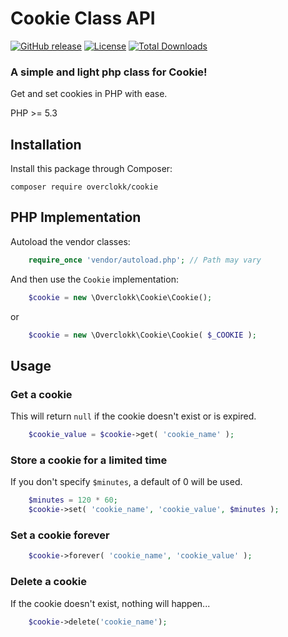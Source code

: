 # Cookie Class API

[![GitHub release](https://img.shields.io/github/release/overclokk/cookie.svg)]()
[![License](https://img.shields.io/packagist/l/overclokk/cookie.svg)]()
[![Total Downloads](https://img.shields.io/packagist/dt/overclokk/cookie.svg)](https://packagist.org/packages/overclokk/cookie)

### A simple and light php class for Cookie!

Get and set cookies in PHP with ease.

PHP >= 5.3

## Installation

Install this package through Composer:

    composer require overclokk/cookie

## PHP Implementation

Autoload the vendor classes:

```php
    require_once 'vendor/autoload.php'; // Path may vary
```

And then use the `Cookie` implementation:

```php
    $cookie = new \Overclokk\Cookie\Cookie();
```
or
```php
    $cookie = new \Overclokk\Cookie\Cookie( $_COOKIE );
```


## Usage

### Get a cookie

This will return `null` if the cookie doesn't exist or is expired.

```php
    $cookie_value = $cookie->get( 'cookie_name' );
```

### Store a cookie for a limited time

If you don't specify `$minutes`, a default of 0 will be used.

```php
    $minutes = 120 * 60;
    $cookie->set( 'cookie_name', 'cookie_value', $minutes );
```

### Set a cookie forever

```php
    $cookie->forever( 'cookie_name', 'cookie_value' );
```

### Delete a cookie

If the cookie doesn't exist, nothing will happen...

```php
    $cookie->delete('cookie_name');
```